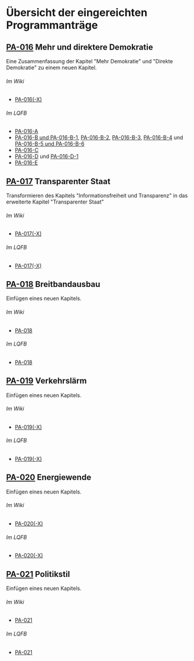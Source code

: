 # Übersicht der eingereichten Programmanträge

## [PA-016](PA-016.md) **Mehr und direktere Demokratie**

Eine Zusammenfassung der Kapitel "Mehr Demokratie" und "Direkte Demokratie" zu einem neuen Kapitel.

###### Im Wiki

 - [PA-016(-X)](https://wiki.piratenpartei.de/HE:Landesparteitage/2012.3/Antr%C3%A4ge#PA-016.28-X.29_Zusammenfassen_der_Kapitel_.22Mehr_Demokratie.22_und_.22Direkte_Demokratie.22_zum_Kapitel_.22Mehr_und_direktere_Demokratie.22)

###### Im LQFB

- [PA-016-A](https://lqfb.piratenpartei-hessen.de/initiative/show/155.html)
- [PA-016-B und PA-016-B-1](https://lqfb.piratenpartei-hessen.de/initiative/show/156.html), [PA-016-B-2](https://lqfb.piratenpartei-hessen.de/initiative/show/159.html), [PA-016-B-3](https://lqfb.piratenpartei-hessen.de/initiative/show/160.html), [PA-016-B-4](https://lqfb.piratenpartei-hessen.de/initiative/show/161.html) und [PA-016-B-5 und PA-016-B-6](https://lqfb.piratenpartei-hessen.de/initiative/show/162.html)
- [PA-016-C](https://lqfb.piratenpartei-hessen.de/initiative/show/164.html)
- [PA-016-D](https://lqfb.piratenpartei-hessen.de/initiative/show/165.html) und [PA-016-D-1](https://lqfb.piratenpartei-hessen.de/initiative/show/166.html)
- [PA-016-E](https://lqfb.piratenpartei-hessen.de/initiative/show/167.html)

## [PA-017](PA-017.md) **Transparenter Staat**

Transformieren des Kapitels "Informationsfreiheit und Transparenz" in das erweiterte Kapitel "Transparenter Staat"

###### Im Wiki

- [PA-017(-X)](https://wiki.piratenpartei.de/HE:Landesparteitage/2012.3/Antr%C3%A4ge#PA-017.28-X.29_Transformieren_des_Kapitels_.22Informationsfreiheit_und_Transparenz.22_in_das_erweiterte_Kapitel_.22Transparenter_Staat.22)

###### Im LQFB

- [PA-017(-X)](https://lqfb.piratenpartei-hessen.de/issue/show/98.html)

## [PA-018](PA-018.md) **Breitbandausbau**

Einfügen eines neuen Kapitels.

###### Im Wiki

- [PA-018](https://wiki.piratenpartei.de/HE:Landesparteitage/2012.3/Antr%C3%A4ge#PA-018_Breitbandausbau)

###### Im LQFB

- [PA-018](https://lqfb.piratenpartei-hessen.de/initiative/show/168.html)

## [PA-019](PA-019.md) **Verkehrslärm**

Einfügen eines neuen Kapitels.

###### Im Wiki

- [PA-019(-X)](https://wiki.piratenpartei.de/HE:Landesparteitage/2012.3/Antr%C3%A4ge#PA-019.28-X.29_Kapitel_.22Verkehrsl.C3.A4rm.22)

###### Im LQFB

- [PA-019(-X)](https://lqfb.piratenpartei-hessen.de/issue/show/99.html)

## [PA-020](PA-020.md) **Energiewende**

Einfügen eines neuen Kapitels.

###### Im Wiki

- [PA-020(-X)](https://wiki.piratenpartei.de/HE:Landesparteitage/2012.3/Antr%C3%A4ge#PA-020.28-X.29_Kapitel_.22Energiewende.22)

###### Im LQFB

- [PA-020(-X)](https://lqfb.piratenpartei-hessen.de/issue/show/101.html)

## [PA-021](help123/blob/master/PA-021.md) **Politikstil**

Einfügen eines neuen Kapitels.

###### Im Wiki

- [PA-021](https://wiki.piratenpartei.de/HE:Landesparteitage/2012.3/Antr%C3%A4ge#PA-021_Politikstil)

###### Im LQFB

- [PA-021](https://lqfb.piratenpartei-hessen.de/initiative/show/169.html)